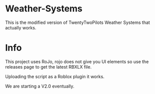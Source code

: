 # Weather-Systems
This is the modified version of TwentyTwoPilots Weather Systems that actually works.

# Info
This project uses RoJo, rojo does not give you UI elements so use the releases page to get the latest RBXLX file.

Uploading the script as a Roblox plugin it works.

We are starting a V2.0 eventually.